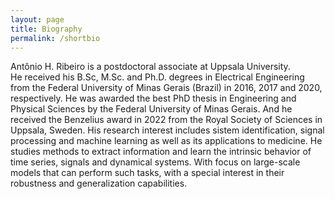 ```yaml
---
layout: page
title: Biography
permalink: /shortbio
---
```



Antônio H. Ribeiro is a postdoctoral associate at Uppsala University.  
He received his B.Sc, M.Sc. and Ph.D. degrees in Electrical Engineering 
from the Federal University of Minas Gerais (Brazil) in 2016, 2017 and 2020, respectively.
He was awarded the best PhD thesis in Engineering and Physical Sciences by the  Federal University of Minas Gerais. 
And he received the Benzelius award in 2022 from the Royal Society of Sciences in Uppsala, Sweden. 
His research interest includes sistem identification, signal processing and machine learning
as well as its applications to medicine.
He studies methods to extract information and learn the intrinsic behavior of time series, 
signals and dynamical systems.  With focus on large-scale models that can perform such tasks,
with a special interest in their robustness and generalization capabilities.
